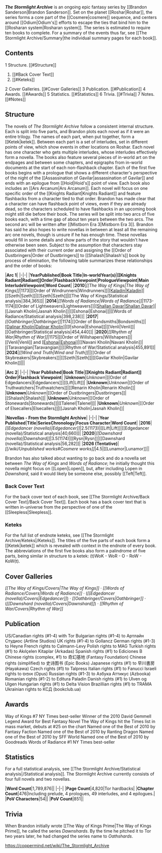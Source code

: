 ***The Stormlight Archive*** is an ongoing epic fantasy series by [[Brandon Sanderson\|Brandon Sanderson]]. Set on the planet [[Roshar\|Roshar]], the series forms a core part of the [[Cosmere\|cosmere]] sequence, and centers around [[Odium\|Odium's]] efforts to escape the ties that bind him to the [[Rosharan system\|Rosharan system]]. The series is estimated to require ten books to complete.
For a summary of the events thus far, see [[The Stormlight Archive/Summary\|the individual summary pages for each book]].

## Contents

1 Structure. [[#Structure]] 

1. [[#Back Cover Text]] 
1. [[#Keteks]] 


2 Cover Galleries. [[#Cover Galleries]] 
3 Publication. [[#Publication]] 
4 Awards. [[#Awards]] 
5 Statistics. [[#Statistics]] 
6 Trivia. [[#Trivia]] 
7 Notes. [[#Notes]] 


## Structure
The novels of *The Stormlight Archive* follow a consistent internal structure. Each is split into five parts, and Brandon plots each novel as if it were an entire trilogy. The names of each part, when put together, form a [[Ketek\|ketek]]. Between each part is a set of interludes, set in different points of view, which show events in other locations on Roshar. Each novel has one character who gets multiple interludes, whose interludes effectively form a novella. The books also feature several pieces of in-world art on the endpages and between some chapters, and epigraphs from in-world documents at the start of each non-flashback chapter. Each of the first five books begins with a prologue that shows a different character's perspective of the night of the [[Assassination of Gavilar\|assassination of Gavilar]] and ends with an epilogue from [[Hoid\|Hoid's]] point of view. Each book also includes an [[Ars Arcanum\|Ars Arcanum]].
Each novel will focus on one specific order of the [[Knights Radiant\|Knights Radiant]] and feature flashbacks from a character tied to that order. Brandon has made clear that a character can have flashback point of views, even if they are already dead, so the characters scheduled to have flashbacks in an upcoming book might still die before their book. The series will be split into two arcs of five books each, with a time gap of about ten years between the two arcs. The second arc will be written after [[Mistborn Era 3\|Mistborn Era 3]]. Brandon has said he also hopes to write novellas in between at least all the remaining arc one novels, though is unsure if he has enough time. These novellas would fill in some details and show parts of the story that wouldn't have otherwise been seen.
Subject to the assumption that characters stay associated with their current order and assigning the [[Order of Dustbringers\|Order of Dustbringers]] to [[Shalash\|Shalash's]] book by process of elimination, the following table summarizes these relationships and the order of books:


|**Arc 1**|
|-|-|
|**YearPublished**|**Book Title**|**In-worldYear(s)**|**[[Knights Radiant\|Radiant]]Order**|**FlashbackViewpoint**|**PrologueViewpoint**|**Main InterludeViewpoint**|**Word Count**|
|**2010**|*[[The Way of Kings\|The Way of Kings]]*|1173|[[Order of Windrunners\|Windrunners]]|[[Kaladin\|Kaladin]](1164-1172)|[[Szeth\|Szeth]]|[[Szeth\|Szeth]]|[[The Way of Kings/Statistical analysis\|384,365]]|
|**2014**|*[[Words of Radiance\|Words of Radiance]]*|1173-1174|[[Order of Lightweavers\|Lightweavers]]|[[Shallan Davar\|Shallan Davar]](1167-1172)|[[Jasnah Kholin\|Jasnah Kholin]]|[[Eshonai\|Eshonai]]|[[Words of Radiance/Statistical analysis\|398,238]]|
|**2017**|*[[Oathbringer\|Oathbringer]]*|1174|[[Order of Bondsmiths\|Bondsmiths]]|[[Dalinar Kholin\|Dalinar Kholin]](1140-1168)|[[Eshonai\|Eshonai]]|[[Venli\|Venli]]|[[Oathbringer/Statistical analysis\|454,440]]|
|**2020**|*[[Rhythm of War\|Rhythm of War]]*|1175|[[Order of Willshapers\|Willshapers]]|[[Venli\|Venli]] and [[Eshonai\|Eshonai]](1166-1173)|[[Navani Kholin\|Navani Kholin]]|[[Taravangian\|Taravangian]]|[[Rhythm of War/Statistical analysis\|455,891]]|
|**2024**|*[[Wind and Truth\|Wind and Truth]]*||[[Order of Skybreakers\|Skybreakers]]|[[Szeth\|Szeth]]|[[Gavilar Kholin\|Gavilar Kholin]]|||


|**Arc 2**|
|-|-|
|**Year Published**|**Book Title**|**[[Knights Radiant\|Radiant]] Order**|**Flashback Viewpoint**|
|**Unknown**|*Unknown*|[[Order of Edgedancers\|Edgedancers]]|[[Lift\|Lift]]|
|**Unknown**|*Unknown*|[[Order of Truthwatchers\|Truthwatchers]]|[[Renarin Kholin\|Renarin Kholin]]|
|**Unknown**|*Unknown*|[[Order of Dustbringers\|Dustbringers]]|[[Shalash\|Shalash]]|
|**Unknown**|*Unknown*|[[Order of Stonewards\|Stonewards]]|[[Talenel\|Talenel]]|
|**Unknown**|*Unknown*|[[Order of Elsecallers\|Elsecallers]]|[[Jasnah Kholin\|Jasnah Kholin]]|

|**Novellas - From the Stormlight Archive**|
|-|-|
|**Year Published**|**Title**|**SeriesChronology**|**Focus Character**|**Word Count**|
|**2016**|*[[Edgedancer (novella)\|Edgedancer]]*|2.5(1173)|[[Lift\|Lift]]|[[Edgedancer (novella)/Statistical analysis\|40,660]]|
|**2020**|*[[Dawnshard (novella)\|Dawnshard]]*|3.5(1174)|[[Rysn\|Rysn]]|[[Dawnshard (novella)/Statistical analysis\|56,282]]|
|**2026 (Tentative)**|*[[/wiki/Unpublished works#Cosmere works]]*|4.5|[[Lunamor\|Lunamor]]||


Brandon has also talked about wanting to go back and do a novella set between *The Way of Kings* and *Words of Radiance*; he initially thought this novella might focus on [[Lopen\|Lopen]], but, after including Lopen in *Dawnshard*, said it would likely be someone else, possibly [[Teft\|Teft]].

### Back Cover Text
For the back cover text of each book, see [[The Stormlight Archive/Back Cover Text\|/Back Cover Text]].
Each book has a back cover text that is written in-universe from the perspective of one of the [[Sleepless\|Sleepless]].

### Keteks
For the full list of endnote keteks, see [[The Stormlight Archive/Keteks\|/Keteks]].
The titles of the five parts of each book form a [[Ketek\|ketek]] which is revealed with context in the endnote of every book. The abbreviations of the first five books also form a palindrome of five parts, being similar in structure to a ketek: (t)WoK - WoR - O - RoW - KoW(t).

## Cover Galleries
*[[The Way of Kings/Covers\|The Way of Kings]]* · *[[Words of Radiance/Covers\|Words of Radiance]]* · (*[[Edgedancer (novella)/Covers\|Edgedancer]]*) · *[[Oathbringer/Covers\|Oathbringer]]* · (*[[Dawnshard (novella)/Covers\|Dawnshard]]*) · *[[Rhythm of War/Covers\|Rhythm of War]]*
## Publication

US/Canadian rights (#1-4) with Tor
Bulgarian rights (#1-4) to Артлайн Студиос (Artline Studios)
UK rights (#1-4) to Gollancz
German rights (#1-3) to Heyne
French rights to Calmann-Levy
Polish rights to MAG
Turkish rights (#1) to Akılçelen Kitaplar (Arkadas)
Spanish rights (#1) to Ediciones B
Chinese rights (complex, #1) to 奇幻基地 (Fantasy Foundation)
Chinese rights (simplified) to 史诗图书 (Epic Books)
Japanese rights (#1) to 早川書房 (Hayakawa)
Czech rights (#1) to Talpress
Italian rights (#1) to Fanucci
Israeli rights to אופוס (Opus)
Russian rights (#1-3) to Азбука Аттикус (Azbooka)
Romanian rights (#1-2) to Editura Paladin
Danish rights (#1) to Ulven og Ulgen
Hungarian rights (#1) to Delta Vision
Brazillian rights (#1) to TRAMA
Ukrainian rights to КСД (bookclub.ua)

## Awards
Way of Kings #7 NY Times best-seller
Winner of the 2010 David Gemmell Legend Award for Best Fantasy Novel
The Way of Kings hit the Times list in mass market, debuts at #25 on the chart
Named one of the Best of 2010 by Fantasy Faction
Named one of the Best of 2010 by Ranting Dragon
Named one of the Best of 2010 by SFF World
Named one of the Best of 2010 by Goodreads
Words of Radiance #1 NY Times best-seller
## Statistics
For a full statistical analysis, see [[The Stormlight Archive/Statistical analysis\|/Statistical analysis]].
The Stormlight Archive currently consists of four full novels and two novellas.

|**Word Count**|1,789,876||
|-|-|
|**Page Count**|4,820|Tor hardbacks|
|**Chapter Count**|476|Including prelude, 4 prologues, 49 interludes, and 4 epilogues.|
|**PoV Characters**|54||
|**PoV Count**|851||

## Trivia
When Brandon initially wrote [[The Way of Kings Prime\|The Way of Kings Prime]], he called the series *Dawnshards*. By the time he pitched it to Tor two years later, he had changed the series name to *Oathshards*.


https://coppermind.net/wiki/The_Stormlight_Archive